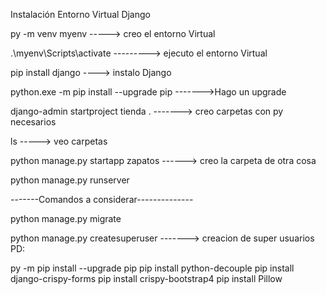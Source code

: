 Instalación Entorno Virtual Django

py -m venv myenv  -----> creo el entorno Virtual

.\myenv\Scripts\activate   ---------> ejecuto el entorno Virtual

pip install django  ----> instalo Django

python.exe -m pip install --upgrade pip  ------->Hago un upgrade

django-admin startproject tienda . -------> creo carpetas con py necesarios

ls -----> veo carpetas

python manage.py startapp zapatos ------> creo la carpeta de otra cosa

python manage.py runserver

-------Comandos a considerar--------------

python manage.py migrate

python manage.py createsuperuser -------> creacion de super usuarios 
PD:


py -m pip install --upgrade pip
pip install python-decouple
pip install django-crispy-forms
pip install crispy-bootstrap4
pip install Pillow